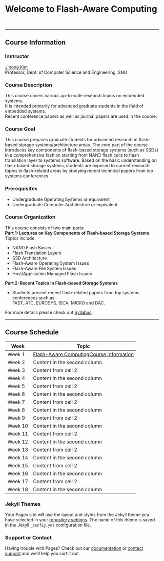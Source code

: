 # Welcome to Flash-Aware Computing 
<br/><hr>
## Course Information
### Instructor 
[Jihong Kim](http://cares.snu.ac.kr/?module=Board&action=SiteBoard&sMode=VIEW_FORM&iBrdNo=1&iBrdContNo=84&sBrdContRe=0&sSearchField=&sSearchValue=&CurrentPage=1) <br/>
Professor, Dept. of Computer Science and Engineering, SNU 

### Course Description
This course covers various up-to-date research topics on embedded systems. <br/> 
It is intended primarily for advanced graduate students in the field of embedded systems. <br/>
Recent conference papers as well as journal papers are used in the course.

### Course Goal 
This course prepares graduate students for advanced research in flash-based storage systems/architecture areas. 
The core part of the course introduces key components of flash-based storage systems (such as SSDs) in a comprehensive fashion starting from NAND flash cells to flash translation layer to systems software.
Based on the basic understanding on flash-based storage systems, students are exposed to current research topics in flash-related areas by studying recent technical papers from top systems conferences. <br/> 

### Prerequisites 
* Undergraduate Operating Systems or equivalent 
* Undergraduate Computer Architecture or equivalent 


### Course Organization 
This course consists of two main parts:   
**Part 1: Lectures on Key Components of Flash-based Storage Systems**
Topics include:  
 - NAND Flash Basics
 - Flash Translation Layers
 - SSD Architecture
 - Flash-Aware Operating System Issues
 - Flash-Aware File System Issues
 - Host/Application Managed Flash Issues


**Part 2: Recent Topics in Flash-based Storage Systems**   
 - Students present recent flash-related papers from top systems conferences such as  
   FAST, ATC, EUROSYS, ISCA, MICRO and DAC.


For more details please check out [Syllabus](http://cares.snu.ac.kr/?module=Board&action=SiteBoard&sMode=VIEW_FORM&iBrdNo=5&iBrdContNo=4&sBrdContRe=0&sSearchField=&sSearchValue=&CurrentPage=1).

------
## Course Schedule 


Week | Topic
------------ | -------------
Week 1 | [Flash-Aware ComputingCourse Information](http://cares.snu.ac.kr/?module=Board&action=SiteBoard&sMode=VIEW_FORM&iBrdNo=5&iBrdContNo=4&sBrdContRe=0&sSearchField=&sSearchValue=&CurrentPage=1)
Week 2 | Content in the second column
Week 3 | Content from cell 2
Week 4 | Content in the second column
Week 5 | Content from cell 2
Week 6 | Content in the second column
Week 7 | Content from cell 2
Week 8 | Content in the second column
Week 9 | Content from cell 2
Week 10 | Content in the second column
Week 11 | Content from cell 2
Week 12 | Content in the second column
Week 13 | Content from cell 2
Week 14 | Content in the second column
Week 15 | Content from cell 2
Week 16 | Content in the second column
Week 17 | Content from cell 2
Week 18 | Content in the second column




### Jekyll Themes

Your Pages site will use the layout and styles from the Jekyll theme you have selected in your [repository settings](https://github.com/CARES-SNU/FlashAwareComputing/settings). The name of this theme is saved in the Jekyll `_config.yml` configuration file.

### Support or Contact

Having trouble with Pages? Check out our [documentation](https://help.github.com/categories/github-pages-basics/) or [contact support](https://github.com/contact) and we’ll help you sort it out.
